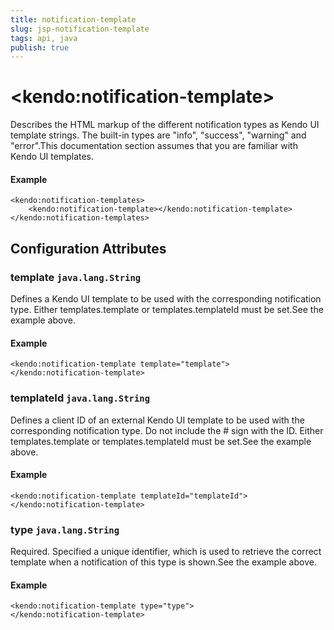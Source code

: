 ```yaml
---
title: notification-template
slug: jsp-notification-template
tags: api, java
publish: true
---
```


# \<kendo:notification-template\>

Describes the HTML markup of the different notification types as Kendo UI template strings. The built-in types are "info", "success", "warning" and "error".This documentation section assumes that you are familiar with Kendo UI templates.

#### Example
    <kendo:notification-templates>
        <kendo:notification-template></kendo:notification-template>
    </kendo:notification-templates>

## Configuration Attributes

### template `java.lang.String`

Defines a Kendo UI template to be used with the corresponding notification type. Either templates.template or templates.templateId must be set.See the example above.

#### Example
    <kendo:notification-template template="template">
    </kendo:notification-template>

### templateId `java.lang.String`

Defines a client ID of an external Kendo UI template to be used with the corresponding notification type. Do not include the # sign with the ID.
Either templates.template or templates.templateId must be set.See the example above.

#### Example
    <kendo:notification-template templateId="templateId">
    </kendo:notification-template>

### type `java.lang.String`

Required. Specified a unique identifier, which is used to retrieve the correct template when a notification of this type is shown.See the example above.

#### Example
    <kendo:notification-template type="type">
    </kendo:notification-template>

